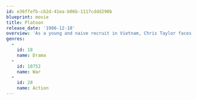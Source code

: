 ```yaml
---
id: e36ffefb-cb2d-41ea-b06b-1117cddd290b
blueprint: movie
title: Platoon
release_date: '1986-12-18'
overview: 'As a young and naive recruit in Vietnam, Chris Taylor faces a moral crisis when confronted with the horrors of war and the duality of man.'
genres:
  -
    id: 18
    name: Drama
  -
    id: 10752
    name: War
  -
    id: 28
    name: Action
---
```

